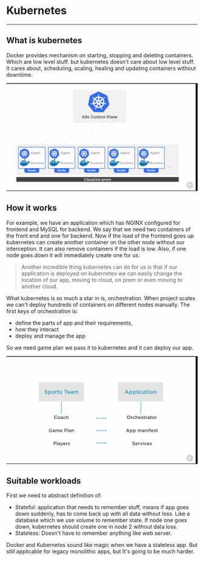 # Kubernetes

---

## What is kubernetes

Docker provides mechanism on starting, stopping and deleting containers. Which are low level stuff. but kubernetes
doesn't care about low level stuff. It cares about, scheduling, scaling, healing and updating containers without
downtime.

![kubernetes](./pics/kubernetes1.png)

## How it works

For example, we have an application which has NGINX configured for frontend and MySQL for backend. We say that we
need two containers of the front end and one for backend.
Now if the load of the frontend goes up kubernetes can create another container on the other node without our
interception. It can also remove containers if the load is low. Also, if one node goes down it will immediately create
one for us.

> Another incredible thing kubernetes can do for us is that if our application is deployed on kubernetes we can easily
> change the location of our app, moving to cloud, on prem or even moving to another cloud.

What kubernetes is so much a star in is, orchestration. When project scales we can't deploy hundreds of containers on
different nodes manually. The first keys of orchestration is:

* define the parts of app and their requirements,
* how they interact
* deploy and manage the app

So we need game plan we pass it to kubernetes and it can deploy our app.

![kubernetes](./pics/kubernetes2.png)

## Suitable workloads

First we need to abstract definition of:

* Stateful: application that needs to remember stuff, means if app goes down suddenly, has to come back up with all data
  without loss. Like a database which we use volume to remember state. If node one goes down, kubernetes should create
  one in node 2 without data loss.
* Stateless: Doesn't have to remember anything like web server.

Docker and Kubernetes sound like magic when we have a stateless app. But still applicable for legacy monolithic apps,
but It's going to be much harder.
